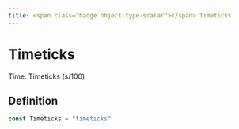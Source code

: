 ```yaml
---
title: <span class="badge object-type-scalar"></span> Timeticks
---
```

# <span class="badge object-type-scalar"></span> Timeticks

Time: Timeticks (s/100)

## Definition

```go
const Timeticks = "timeticks"
```
